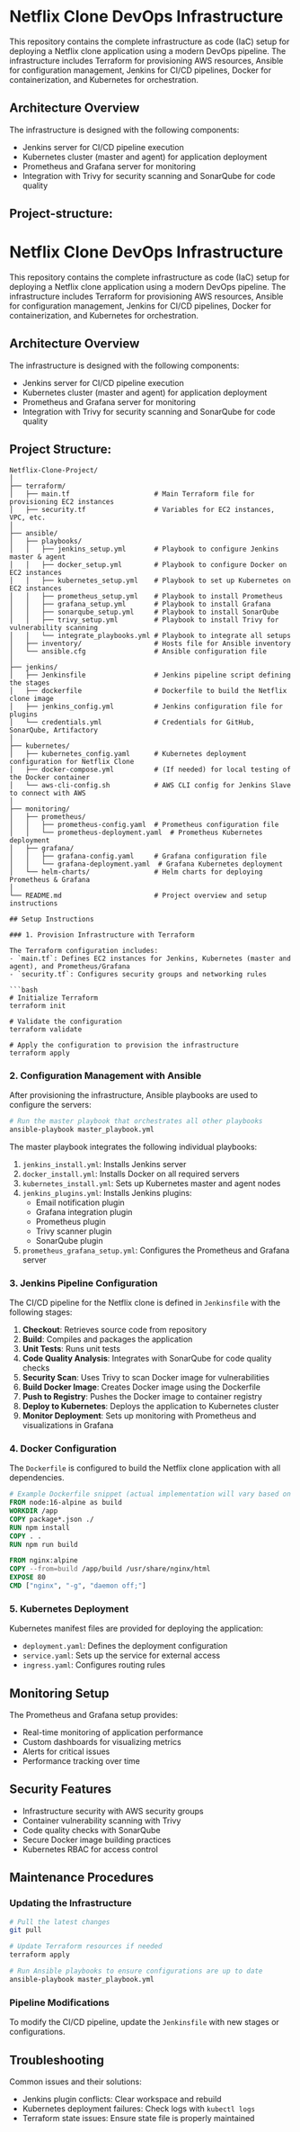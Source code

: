# Netflix Clone DevOps Infrastructure

This repository contains the complete infrastructure as code (IaC) setup for deploying a Netflix clone application using a modern DevOps pipeline. The infrastructure includes Terraform for provisioning AWS resources, Ansible for configuration management, Jenkins for CI/CD pipelines, Docker for containerization, and Kubernetes for orchestration.

## Architecture Overview

The infrastructure is designed with the following components:
- Jenkins server for CI/CD pipeline execution
- Kubernetes cluster (master and agent) for application deployment
- Prometheus and Grafana server for monitoring
- Integration with Trivy for security scanning and SonarQube for code quality

## Project-structure:

# Netflix Clone DevOps Infrastructure

This repository contains the complete infrastructure as code (IaC) setup for deploying a Netflix clone application using a modern DevOps pipeline. The infrastructure includes Terraform for provisioning AWS resources, Ansible for configuration management, Jenkins for CI/CD pipelines, Docker for containerization, and Kubernetes for orchestration.

## Architecture Overview

The infrastructure is designed with the following components:
- Jenkins server for CI/CD pipeline execution
- Kubernetes cluster (master and agent) for application deployment
- Prometheus and Grafana server for monitoring
- Integration with Trivy for security scanning and SonarQube for code quality

## Project Structure:

```plaintext
Netflix-Clone-Project/
│
├── terraform/
│   ├── main.tf                     # Main Terraform file for provisioning EC2 instances
│   ├── security.tf                 # Variables for EC2 instances, VPC, etc.
│
├── ansible/
│   ├── playbooks/
│   │   ├── jenkins_setup.yml       # Playbook to configure Jenkins master & agent
│   │   ├── docker_setup.yml        # Playbook to configure Docker on EC2 instances
│   │   ├── kubernetes_setup.yml    # Playbook to set up Kubernetes on EC2 instances
│   │   ├── prometheus_setup.yml    # Playbook to install Prometheus
│   │   ├── grafana_setup.yml       # Playbook to install Grafana
│   │   ├── sonarqube_setup.yml     # Playbook to install SonarQube
│   │   ├── trivy_setup.yml         # Playbook to install Trivy for vulnerability scanning
│   │   └── integrate_playbooks.yml # Playbook to integrate all setups
│   ├── inventory/                  # Hosts file for Ansible inventory
│   └── ansible.cfg                 # Ansible configuration file
│
├── jenkins/
│   ├── Jenkinsfile                 # Jenkins pipeline script defining the stages
│   ├── dockerfile                  # Dockerfile to build the Netflix clone image
│   ├── jenkins_config.yml          # Jenkins configuration file for plugins
│   └── credentials.yml             # Credentials for GitHub, SonarQube, Artifactory
│
├── kubernetes/
│   ├── kubernetes_config.yaml      # Kubernetes deployment configuration for Netflix Clone
│   ├── docker-compose.yml          # (If needed) for local testing of the Docker container
│   └── aws-cli-config.sh           # AWS CLI config for Jenkins Slave to connect with AWS
│
├── monitoring/
│   ├── prometheus/
│   │   ├── prometheus-config.yaml  # Prometheus configuration file
│   │   └── prometheus-deployment.yaml  # Prometheus Kubernetes deployment
│   ├── grafana/
│   │   ├── grafana-config.yaml     # Grafana configuration file
│   │   └── grafana-deployment.yaml  # Grafana Kubernetes deployment
│   └── helm-charts/                # Helm charts for deploying Prometheus & Grafana
│
└── README.md                       # Project overview and setup instructions

## Setup Instructions

### 1. Provision Infrastructure with Terraform

The Terraform configuration includes:
- `main.tf`: Defines EC2 instances for Jenkins, Kubernetes (master and agent), and Prometheus/Grafana
- `security.tf`: Configures security groups and networking rules

```bash
# Initialize Terraform
terraform init

# Validate the configuration
terraform validate

# Apply the configuration to provision the infrastructure
terraform apply
```

### 2. Configuration Management with Ansible

After provisioning the infrastructure, Ansible playbooks are used to configure the servers:

```bash
# Run the master playbook that orchestrates all other playbooks
ansible-playbook master_playbook.yml
```

The master playbook integrates the following individual playbooks:

1. `jenkins_install.yml`: Installs Jenkins server
2. `docker_install.yml`: Installs Docker on all required servers
3. `kubernetes_install.yml`: Sets up Kubernetes master and agent nodes
4. `jenkins_plugins.yml`: Installs Jenkins plugins:
   - Email notification plugin
   - Grafana integration plugin
   - Prometheus plugin
   - Trivy scanner plugin
   - SonarQube plugin
5. `prometheus_grafana_setup.yml`: Configures the Prometheus and Grafana server

### 3. Jenkins Pipeline Configuration

The CI/CD pipeline for the Netflix clone is defined in `Jenkinsfile` with the following stages:

1. **Checkout**: Retrieves source code from repository
2. **Build**: Compiles and packages the application
3. **Unit Tests**: Runs unit tests
4. **Code Quality Analysis**: Integrates with SonarQube for code quality checks
5. **Security Scan**: Uses Trivy to scan Docker image for vulnerabilities
6. **Build Docker Image**: Creates Docker image using the Dockerfile
7. **Push to Registry**: Pushes the Docker image to container registry
8. **Deploy to Kubernetes**: Deploys the application to Kubernetes cluster
9. **Monitor Deployment**: Sets up monitoring with Prometheus and visualizations in Grafana

### 4. Docker Configuration

The `Dockerfile` is configured to build the Netflix clone application with all dependencies.

```dockerfile
# Example Dockerfile snippet (actual implementation will vary based on tech stack)
FROM node:16-alpine as build
WORKDIR /app
COPY package*.json ./
RUN npm install
COPY . .
RUN npm run build

FROM nginx:alpine
COPY --from=build /app/build /usr/share/nginx/html
EXPOSE 80
CMD ["nginx", "-g", "daemon off;"]
```

### 5. Kubernetes Deployment

Kubernetes manifest files are provided for deploying the application:
- `deployment.yaml`: Defines the deployment configuration
- `service.yaml`: Sets up the service for external access
- `ingress.yaml`: Configures routing rules

## Monitoring Setup

The Prometheus and Grafana setup provides:
- Real-time monitoring of application performance
- Custom dashboards for visualizing metrics
- Alerts for critical issues
- Performance tracking over time

## Security Features

- Infrastructure security with AWS security groups
- Container vulnerability scanning with Trivy
- Code quality checks with SonarQube
- Secure Docker image building practices
- Kubernetes RBAC for access control

## Maintenance Procedures

### Updating the Infrastructure

```bash
# Pull the latest changes
git pull

# Update Terraform resources if needed
terraform apply

# Run Ansible playbooks to ensure configurations are up to date
ansible-playbook master_playbook.yml
```

### Pipeline Modifications

To modify the CI/CD pipeline, update the `Jenkinsfile` with new stages or configurations.

## Troubleshooting

Common issues and their solutions:
- Jenkins plugin conflicts: Clear workspace and rebuild
- Kubernetes deployment failures: Check logs with `kubectl logs`
- Terraform state issues: Ensure state file is properly maintained